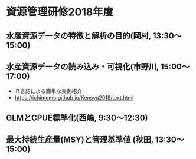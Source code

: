 # 資源管理研修2018年度

## 水産資源データの特徴と解析の目的(岡村, 13:30～15:00)

## 水産資源データの読み込み・可視化(市野川, 15:00～17:00)
- Ｒ言語による簡単な実例紹介
- https://ichimomo.github.io/Kensyu2018/text.html

## GLMとCPUE標準化(西嶋, 9:30～12:30)

## 最大持続生産量(MSY)と管理基準値 (秋田, 13:30～15:00)

